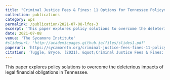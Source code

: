 ```yaml
---
title: "Criminal Justice Fees & Fines: 11 Options for Tennessee Policymakers"
collection: publications
category: wps
permalink: /publication/2021-07-08-lfos-3
excerpt: 'This paper explores policy solutions to overcome the deleterious impacts of legal financial obligations in Tennessee.'
date: 2021-07-08
venue: 'The Sycamore Institute'
#slidesurl: 'http://academicpages.github.io/files/slides1.pdf'
paperurl: 'https://sycamoretn.org/criminal-justice-fees-fines-11-policy-options/'
citation: 'Tuggle, Bryce. (2021). &quot;Criminal Justice Fees & Fines: 11 Options for Tennessee Policymakers.&quot; <i>The Sycamore Institute</i>.'
---
```


This paper explores policy solutions to overcome the deleterious impacts of legal financial obligations in Tennessee.
